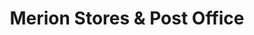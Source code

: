 ---
title: "Merion Stores & Post Office"
url: /abergele/merion-stores-und-post-office/
shop: Lebensmittel
---